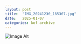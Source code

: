 ```yaml
---
layout:	post
title:	"IMG_20241230_185307.jpg"
date:	2025-01-07
categories:	kof archive
---
```


![Image Alt](https://k0f.github.io/assets/IMG_20241230_185307.jpg)